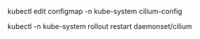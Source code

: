 kubectl edit configmap -n kube-system cilium-config

kubectl -n kube-system rollout restart daemonset/cilium
